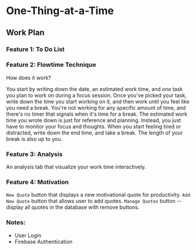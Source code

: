 # One-Thing-at-a-Time

## Work Plan

### Feature 1: To Do List

### Feature 2: Flowtime Technique
How does it work?

You start by writing down the date, an estimated work time, and *one* task you plan to work on during a focus session. Once you've picked your task, write down the time you start working on it, and then work until you feel like you need a break. You're not working for any specific amount of time, and there's no timer that signals when it's time for a break. The estimated work time you wrote down is just for reference and planning. Instead, you just have to monitor your focus and thoughts. When you start feeling tired or distracted, write down the end time, and take a break. The length of your break is also up to you.

### Feature 3: Analysis
An analysis tab that visualize your work time interactively.

### Feature 4: Motivation
`New Quote` button that displays a new motivational quote for productivity.
`Add New Quote` button that allows user to add quotes.
`Manage Quotes` button -- display all quotes in the database with remove buttons.


### Notes:
- User Login
- Firebase Authentication
